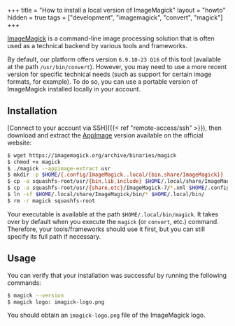 +++
title = "How to install a local version of ImageMagick"
layout = "howto"
hidden = true
tags = ["development", "imagemagick", "convert", "magick"]
+++

[ImageMagick](https://imagemagick.org/) is a command-line image processing solution that is often used as a technical backend by various tools and frameworks.

By default, our platform offers version `6.9.10-23 Q16` of this tool (available at the path `/usr/bin/convert`). However, you may need to use a more recent version for specific technical needs (such as support for certain image formats, for example). To do so, you can use a portable version of ImageMagick installed locally in your account.


## Installation

[Connect to your account via SSH]({{< ref "remote-access/ssh" >}}), then download and extract the [AppImage](https://appimage.org/) version available on the official website:

```sh
$ wget https://imagemagick.org/archive/binaries/magick
$ chmod +x magick
$ ./magick --appimage-extract usr
$ mkdir -p $HOME/{.config/ImageMagick,.local/{bin,share/ImageMagick}}
$ cp -a squashfs-root/usr/{bin,lib,include} $HOME/.local/share/ImageMagick/
$ cp -a squashfs-root/usr/{share,etc}/ImageMagick-7/*.xml $HOME/.config/ImageMagick/
$ ln -sf $HOME/.local/share/ImageMagick/bin/* $HOME/.local/bin/
$ rm -r magick squashfs-root
```

Your executable is available at the path `$HOME/.local/bin/magick`. It takes over by default when you execute the `magick` (or `convert`, etc.) command. Therefore, your tools/frameworks should use it first, but you can still specify its full path if necessary.


## Usage

You can verify that your installation was successful by running the following commands:

```sh
$ magick --version
$ magick logo: imagick-logo.png
```

You should obtain an `imagick-logo.png` file of the ImageMagick logo.
